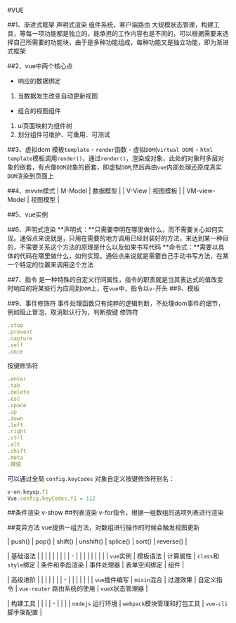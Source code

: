 #VUE

##1、渐进式框架
 声明式渲染  组件系统，客户端路由 大规模状态管理，构建工具，等每一项功能都是独立的，能承担的工作内容也是不同的，可以根据需要来选择自己所需要的功能块，由于是多种功能组成，每种功能又是独立功能，即为渐进式框架

##2、vue中两个核心点
* 响应的数据绑定 
1. 当数据发生改变自动更新视图
* 组合的视图组件
1. ui页面映射为组件树  
2. 划分组件可维护、可重用、可测试

##3、虚拟dom
模板`template` - `render`函数 - 虚拟`DOM`(`virtual DOM`) - `html`
`template`模板调用`render()`，通过`render()`，渲染成对象，此处的对象时多层对象的嵌套，有点像`DOM`对象的嵌套，即虚拟`DOM`,然后再由`vue`内部处理还原成真实`DOM`渲染到页面上

##4、mvvm模式
| M-Model       | 数据模型 |
| V-View        | 视图模板 |
| VM-view-Model | 视图模型 |

##5、vue实例

##6、声明式渲染
**声明式：**只需要申明在哪里做什么，而不需要关心如何实现。通俗点来说就是，只用在需要的地方调用已经封装好的方法，来达到某一种目的，不需要关系这个方法的原理是什么以及如果书写代码
**命令式：**需要以具体的代码在哪里做什么，如何实现。通俗点来说就是需要自己手动书写方法，在某一个特定的位置来调用这个方法

##7、指令
是一种特殊的自定义行间属性，指令的职责就是当其表达式的值改变时响应的将某些行为应用到`DOM`上，在`vue`中，指令以`v-`开头
##8、模板


##9、事件修饰符
事件处理函数只有纯粹的逻辑判断，不处理dom事件的细节，例如阻止冒泡，取消默认行为，判断按键
修饰符

```js
.stop
.prevent
.capture
.self
.once
```

按键修饰符

```js
.enter
.tab
.delete
.esc
.space
.up
.down
.left
.right
.ctrl
.alt
.shift
.meta
.键值
```

可以通过全局 `config.keyCodes` 对象自定义按键修饰符别名：

```js
v-on:keyup.f1
Vue.config.keyCodes.f1 = 112
```
##条件渲染
v-show
##列表渲染
v-for指令，根据一组数组的选项列表进行渲染

##变异方法
vue提供一组方法，对数组进行操作的时候会触发视图更新

| push() | pop() | shift() | unshift() | splice() | sort() | reverse() |


| 基础语法  |          |          |                      |                |            |              |      |
| -         |          |          |                      |                |            |              |      |
| `vue`实例 | 模板语法 | 计算属性 | `class`和`style`绑定 | 条件和李彪渲染 | 事件处理器 | 表单空间绑定 | 组件 |

| 高级进阶      |             |          |            |                             |                  |
| -             |             |          |            |                             |                  |
| `vue`插件编写 | `mixin`混合 | 过渡效果 | 自定义指令 | `vue-router` 路由系统的使用 | `vueX`状态管理器 |

| 构建工具          |                             |                      |
| -                 |                             |                      |
| `nodejs` 运行环境 | `webpack`模块管理和打包工具 | `vue-cli` 脚手架配置 |




  





 

 


  
